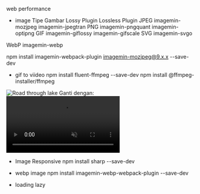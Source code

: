 web performance

- image 
Tipe Gambar	Lossy Plugin	Lossless Plugin
JPEG	imagemin-mozjpeg
imagemin-jpegtran
PNG	imagemin-pngquant
imagemin-optipng
GIF	imagemin-giflossy
imagemin-gifscale
SVG	imagemin-svgo

WebP	imagemin-webp

npm install imagemin-webpack-plugin imagemin-mozjpeg@9.x.x --save-dev

- gif to viideo
npm install fluent-ffmpeg --save-dev
npm install @ffmpeg-installer/ffmpeg

<img src="./images/animation-footage.gif" alt="Road through lake">
Ganti dengan:

<video autoplay loop muted playsinline>
  <source src="./images/animation-footage.webm" type="video/webm">
  <source src="./images/animation-footage.mp4" type="video/mp4">
</video>

- Image Responsive
npm install sharp --save-dev

- webp image
npm install imagemin-webp-webpack-plugin --save-dev

- loading lazy